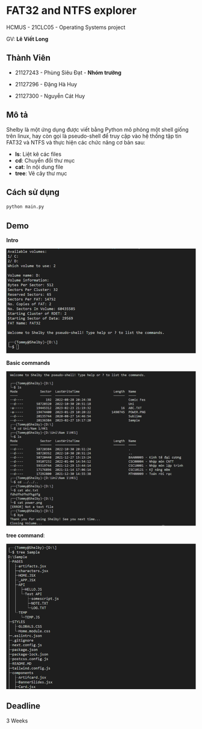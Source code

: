 # FAT32 and NTFS explorer
HCMUS - 21CLC05 - Operating Systems project

GV: **Lê Viết Long**
## Thành Viên
- 21127243 - Phùng Siêu Đạt - **Nhóm trưởng**

- 21127296 - Đặng Hà Huy

- 21127300 - Nguyễn Cát Huy
## Mô tả
Shelby là một ứng dụng được viết bằng Python mô phỏng một shell giống trên linux, hay còn gọi là pseudo-shell để truy cập vào hệ thống tập tin FAT32 và NTFS và thực hiện các chức năng cơ bản sau: 
* **ls**: Liệt kê các files
* **cd**: Chuyển đổi thư mục
* **cat**: In nội dung file
* **tree**: Vẽ cây thư mục

## Cách sử dụng
```python
python main.py
```
## Demo
**Intro**

![Demo of intro](./preview/demo_introduction.png "Shelby intro")

**Basic commands**

![Demo of basic commands](./preview/demo_basic.png "Shelby demo")

**tree command**:

![Demo of tree command](./preview/demo_tree_cmd.png "tree cmd demo")

## Deadline
3 Weeks
